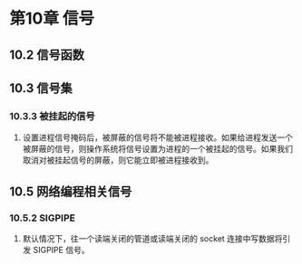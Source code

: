 # 第10章 信号

## 10.2 信号函数

## 10.3 信号集

### 10.3.3 被挂起的信号

1. 设置进程信号掩码后，被屏蔽的信号将不能被进程接收。如果给进程发送一个被屏蔽的信号，则操作系统将信号设置为进程的一个被挂起的信号。如果我们取消对被挂起信号的屏蔽，则它能立即被进程接收到。

## 10.5 网络编程相关信号

### 10.5.2 SIGPIPE

1. 默认情况下，往一个读端关闭的管道或读端关闭的 socket 连接中写数据将引发 SIGPIPE 信号。
